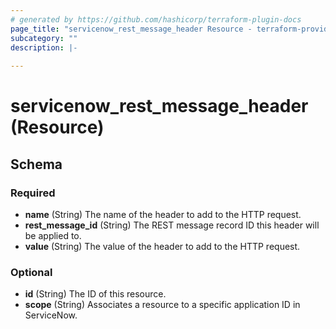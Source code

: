 ```yaml
---
# generated by https://github.com/hashicorp/terraform-plugin-docs
page_title: "servicenow_rest_message_header Resource - terraform-provider-servicenow"
subcategory: ""
description: |-
  
---
```


# servicenow_rest_message_header (Resource)





<!-- schema generated by tfplugindocs -->
## Schema

### Required

- **name** (String) The name of the header to add to the HTTP request.
- **rest_message_id** (String) The REST message record ID this header will be applied to.
- **value** (String) The value of the header to add to the HTTP request.

### Optional

- **id** (String) The ID of this resource.
- **scope** (String) Associates a resource to a specific application ID in ServiceNow.


